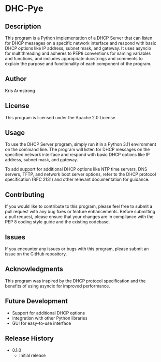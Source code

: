 # DHC-Pye

## Description

This program is a Python implementation of a DHCP Server that can listen for DHCP messages on a specific network interface and respond with basic DHCP options like IP address, subnet mask, and gateway. It uses asyncio for multithreading and adheres to PEP8 conventions for naming variables and functions, and includes appropriate docstrings and comments to explain the purpose and functionality of each component of the program.

## Author

Kris Armstrong

## License

This program is licensed under the Apache 2.0 License.

## Usage

To use the DHCP Server program, simply run it in a Python 3.11 environment on the command line. The program will listen for DHCP messages on the specified network interface and respond with basic DHCP options like IP address, subnet mask, and gateway.

To add support for additional DHCP options like NTP time servers, DNS servers, TFTP, and network boot server options, refer to the DHCP protocol specification (RFC 2131) and other relevant documentation for guidance.

## Contributing

If you would like to contribute to this program, please feel free to submit a pull request with any bug fixes or feature enhancements. Before submitting a pull request, please ensure that your changes are in compliance with the PEP 8 coding style guide and the existing codebase.

## Issues

If you encounter any issues or bugs with this program, please submit an issue on the GitHub repository.

## Acknowledgments

This program was inspired by the DHCP protocol specification and the benefits of using asyncio for improved performance.

## Future Development

- Support for additional DHCP options
- Integration with other Python libraries
- GUI for easy-to-use interface

## Release History

- 0.1.0
  - Initial release

